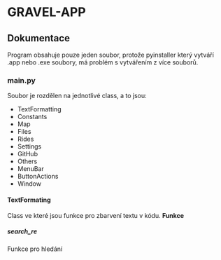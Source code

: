 # GRAVEL-APP

## Dokumentace
Program obsahuje pouze jeden soubor, protože pyinstaller který vytváří .app nebo .exe soubory, má problém s vytvářením z více souborů.
### main.py
Soubor je rozdělen na jednotlivé class, a to jsou:
- TextFormatting
- Constants
- Map
- Files
- Rides
- Settings
- GitHub
- Others
- MenuBar
- ButtonActions
- Window

#### TextFormating
Class ve které jsou funkce pro zbarvení textu v kódu.
**Funkce**
##### search_re
Funkce pro hledání 

